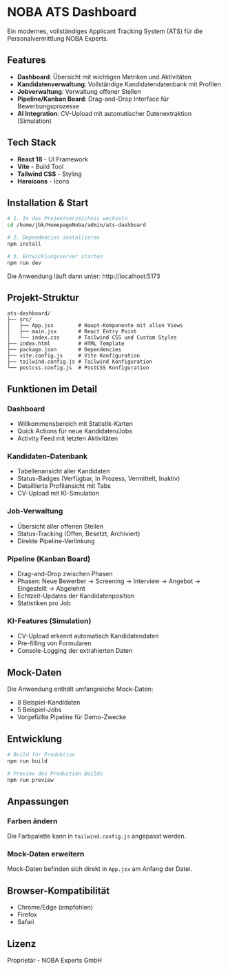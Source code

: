 # NOBA ATS Dashboard

Ein modernes, vollständiges Applicant Tracking System (ATS) für die Personalvermittlung NOBA Experts.

## Features

- **Dashboard**: Übersicht mit wichtigen Metriken und Aktivitäten
- **Kandidatenverwaltung**: Vollständige Kandidatendatenbank mit Profilen
- **Jobverwaltung**: Verwaltung offener Stellen
- **Pipeline/Kanban Board**: Drag-and-Drop Interface für Bewerbungsprozesse
- **AI Integration**: CV-Upload mit automatischer Datenextraktion (Simulation)

## Tech Stack

- **React 18** - UI Framework
- **Vite** - Build Tool
- **Tailwind CSS** - Styling
- **Heroicons** - Icons

## Installation & Start

```bash
# 1. In das Projektverzeichnis wechseln
cd /home/jbk/HomepageNoba/admin/ats-dashboard

# 2. Dependencies installieren
npm install

# 3. Entwicklungsserver starten
npm run dev
```

Die Anwendung läuft dann unter: http://localhost:5173

## Projekt-Struktur

```
ats-dashboard/
├── src/
│   ├── App.jsx        # Haupt-Komponente mit allen Views
│   ├── main.jsx       # React Entry Point
│   └── index.css      # Tailwind CSS und Custom Styles
├── index.html         # HTML Template
├── package.json       # Dependencies
├── vite.config.js     # Vite Konfiguration
├── tailwind.config.js # Tailwind Konfiguration
└── postcss.config.js  # PostCSS Konfiguration
```

## Funktionen im Detail

### Dashboard
- Willkommensbereich mit Statistik-Karten
- Quick Actions für neue Kandidaten/Jobs
- Activity Feed mit letzten Aktivitäten

### Kandidaten-Datenbank
- Tabellenansicht aller Kandidaten
- Status-Badges (Verfügbar, In Prozess, Vermittelt, Inaktiv)
- Detaillierte Profilansicht mit Tabs
- CV-Upload mit KI-Simulation

### Job-Verwaltung
- Übersicht aller offenen Stellen
- Status-Tracking (Offen, Besetzt, Archiviert)
- Direkte Pipeline-Verlinkung

### Pipeline (Kanban Board)
- Drag-and-Drop zwischen Phasen
- Phasen: Neue Bewerber → Screening → Interview → Angebot → Eingestellt → Abgelehnt
- Echtzeit-Updates der Kandidatenposition
- Statistiken pro Job

### KI-Features (Simulation)
- CV-Upload erkennt automatisch Kandidatendaten
- Pre-filling von Formularen
- Console-Logging der extrahierten Daten

## Mock-Daten

Die Anwendung enthält umfangreiche Mock-Daten:
- 8 Beispiel-Kandidaten
- 5 Beispiel-Jobs
- Vorgefüllte Pipeline für Demo-Zwecke

## Entwicklung

```bash
# Build für Produktion
npm run build

# Preview des Production Builds
npm run preview
```

## Anpassungen

### Farben ändern
Die Farbpalette kann in `tailwind.config.js` angepasst werden.

### Mock-Daten erweitern
Mock-Daten befinden sich direkt in `App.jsx` am Anfang der Datei.

## Browser-Kompatibilität

- Chrome/Edge (empfohlen)
- Firefox
- Safari

## Lizenz

Proprietär - NOBA Experts GmbH